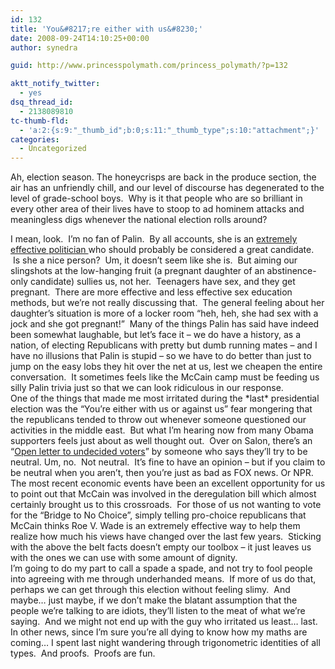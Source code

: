 ```yaml
---
id: 132
title: 'You&#8217;re either with us&#8230;'
date: 2008-09-24T14:10:25+00:00
author: synedra

guid: http://www.princesspolymath.com/princess_polymath/?p=132

aktt_notify_twitter:
  - yes
dsq_thread_id:
  - 2138089810
tc-thumb-fld:
  - 'a:2:{s:9:"_thumb_id";b:0;s:11:"_thumb_type";s:10:"attachment";}'
categories:
  - Uncategorized
---
```

Ah, election season. The honeycrisps are back in the produce section, the air has an unfriendly chill, and our level of discourse has degenerated to the level of grade-school boys.  Why is it that people who are so brilliant in every other area of their lives have to stoop to ad hominem attacks and meaningless digs whenever the national election rolls around? 

<div>
</div>

<div>
  I mean, look.  I&#8217;m no fan of Palin.  By all accounts, she is an <a href="http://www.andrys.com/palin-kilkenny.html">extremely effective politician </a>who should probably be considered a great candidate.  Is she a nice person?  Um, it doesn&#8217;t seem like she is.  But aiming our slingshots at the low-hanging fruit (a pregnant daughter of an abstinence-only candidate) sullies us, not her.  Teenagers have sex, and they get pregnant.  There are more effective and less effective sex education methods, but we&#8217;re not really discussing that.  The general feeling about her daughter&#8217;s situation is more of a locker room &#8220;heh, heh, she had sex with a jock and she got pregnant!&#8221;  Many of the things Palin has said have indeed been somewhat laughable, but let&#8217;s face it &#8211; we do have a history, as a nation, of electing Republicans with pretty but dumb running mates &#8211; and I have no illusions that Palin is stupid &#8211; so we have to do better than just to jump on the easy lobs they hit over the net at us, lest we cheapen the entire conversation.  It sometimes feels like the McCain camp must be feeding us silly Palin trivia just so that we can look ridiculous in our response.  
</div>

<div>
</div>

<div>
  One of the things that made me most irritated during the *last* presidential election was the &#8220;You&#8217;re either with us or against us&#8221; fear mongering that the republicans tended to throw out whenever someone questioned our activities in the middle east.  But what I&#8217;m hearing now from many Obama supporters feels just about as well thought out.  Over on Salon, there&#8217;s an &#8220;<a href="http://www.salon.com/opinion/kamiya/2008/09/23/letter_to_independents/index.html">Open letter to undecided voters</a>&#8221; by someone who says they&#8217;ll try to be neutral. Um, no.  Not neutral.  It&#8217;s fine to have an opinion &#8211; but if you claim to be neutral when you aren&#8217;t, then you&#8217;re just as bad as FOX news. Or NPR.
</div>

<div>
</div>

<div>
  The most recent economic events have been an excellent opportunity for us to point out that McCain was involved in the deregulation bill which almost certainly brought us to this crossroads.  For those of us not wanting to vote for the &#8220;Bridge to No Choice&#8221;, simply telling pro-choice republicans that McCain thinks Roe V. Wade is an extremely effective way to help them realize how much his views have changed over the last few years.  Sticking with the above the belt facts doesn&#8217;t empty our toolbox &#8211; it just leaves us with the ones we can use with some amount of dignity.
</div>

<div>
</div>

<div>
  I&#8217;m going to do my part to call a spade a spade, and not try to fool people into agreeing with me through underhanded means.  If more of us do that, perhaps we can get through this election without feeling slimy.  And maybe&#8230; just maybe, if we don&#8217;t make the blatant assumption that the people we&#8217;re talking to are idiots, they&#8217;ll listen to the meat of what we&#8217;re saying.  And we might not end up with the guy who irritated us least&#8230; last.
</div>

<div>
</div>

<div>
  In other news, since I&#8217;m sure you&#8217;re all dying to know how my maths are coming&#8230; I spent last night wandering through trigonometric identities of all types.  And proofs.  Proofs are fun.
</div>